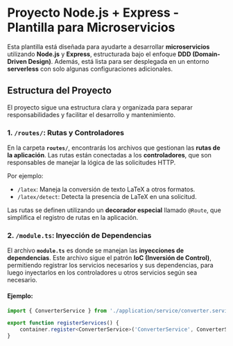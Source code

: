 # Proyecto Node.js + Express - Plantilla para Microservicios

Esta plantilla está diseñada para ayudarte a desarrollar **microservicios** utilizando **Node.js** y **Express**, estructurada bajo el enfoque **DDD (Domain-Driven Design)**. Además, está lista para ser desplegada en un entorno **serverless** con solo algunas configuraciones adicionales.

## Estructura del Proyecto

El proyecto sigue una estructura clara y organizada para separar responsabilidades y facilitar el desarrollo y mantenimiento.

### 1. **`/routes/`**: Rutas y Controladores

En la carpeta **`routes/`**, encontrarás los archivos que gestionan las **rutas de la aplicación**. Las rutas están conectadas a los **controladores**, que son responsables de manejar la lógica de las solicitudes HTTP.

Por ejemplo:
- `/latex`: Maneja la conversión de texto LaTeX a otros formatos.
- `/latex/detect`: Detecta la presencia de LaTeX en una solicitud.

Las rutas se definen utilizando un **decorador especial** llamado `@Route`, que simplifica el registro de rutas en la aplicación.

### 2. **`/module.ts`**: Inyección de Dependencias

El archivo **`module.ts`** es donde se manejan las **inyecciones de dependencias**. Este archivo sigue el patrón **IoC (Inversión de Control)**, permitiendo registrar los servicios necesarios y sus dependencias, para luego inyectarlos en los controladores u otros servicios según sea necesario.

#### Ejemplo:

```typescript
import { ConverterService } from './application/service/converter.service';

export function registerServices() {
    container.register<ConverterService>('ConverterService', ConverterService);
}
